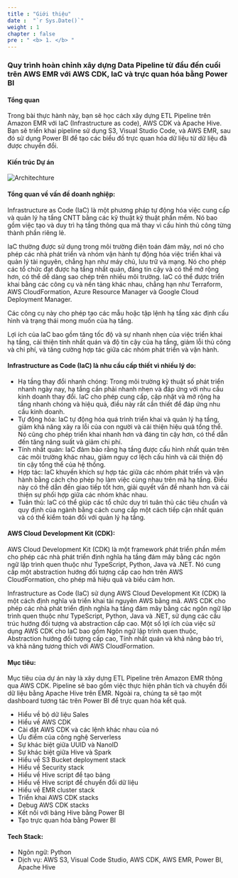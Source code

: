 ```yaml
---
title : "Giới thiệu"
date :  "`r Sys.Date()`" 
weight : 1
chapter : false
pre : " <b> 1. </b> "
---
```

### Quy trình hoàn chỉnh xây dựng Data Pipeline từ đầu đến cuối trên AWS EMR với AWS CDK, IaC và trực quan hóa bằng Power BI

#### Tổng quan
 Trong bài thực hành này, bạn sẽ học cách xây dựng ETL Pipeline trên Amazon EMR với IaC (Infrastructure as code), AWS CDK và Apache Hive. Bạn sẽ triển khai pipeline sử dụng S3, Visual Studio Code, và AWS EMR, sau đó sử dụng Power BI để tạo các biểu đồ trực quan hóa dữ liệu từ dữ liệu đã được chuyển đổi.

#### Kiến trúc Dự án
![Architechture](/images/1.Setup/Setup0.png?)

#### Tổng quan về vấn đề doanh nghiệp:
 Infrastructure as Code (IaC) là một phương pháp tự động hóa việc cung cấp và quản lý hạ tầng CNTT bằng các kỹ thuật kỹ thuật phần mềm. Nó bao gồm việc tạo và duy trì hạ tầng thông qua mã thay vì cấu hình thủ công từng thành phần riêng lẻ.

IaC thường được sử dụng trong môi trường điện toán đám mây, nơi nó cho phép các nhà phát triển và nhóm vận hành tự động hóa việc triển khai và quản lý tài nguyên, chẳng hạn như máy chủ, lưu trữ và mạng. Nó cho phép các tổ chức đạt được hạ tầng nhất quán, đáng tin cậy và có thể mở rộng hơn, có thể dễ dàng sao chép trên nhiều môi trường. IaC có thể được triển khai bằng các công cụ và nền tảng khác nhau, chẳng hạn như Terraform, AWS CloudFormation, Azure Resource Manager và Google Cloud Deployment Manager.

Các công cụ này cho phép tạo các mẫu hoặc tập lệnh hạ tầng xác định cấu hình và trạng thái mong muốn của hạ tầng.

Lợi ích của IaC bao gồm tăng tốc độ và sự nhanh nhẹn của việc triển khai hạ tầng, cải thiện tính nhất quán và độ tin cậy của hạ tầng, giảm lỗi thủ công và chi phí, và tăng cường hợp tác giữa các nhóm phát triển và vận hành.

#### Infrastructure as Code (IaC) là nhu cầu cấp thiết vì nhiều lý do:

- Hạ tầng thay đổi nhanh chóng: Trong môi trường kỹ thuật số phát triển nhanh ngày nay, hạ tầng cần phải nhanh nhẹn và đáp ứng với nhu cầu kinh doanh thay đổi. IaC cho phép cung cấp, cập nhật và mở rộng hạ tầng nhanh chóng và hiệu quả, điều này rất cần thiết để đáp ứng nhu cầu kinh doanh.
- Tự động hóa: IaC tự động hóa quá trình triển khai và quản lý hạ tầng, giảm khả năng xảy ra lỗi của con người và cải thiện hiệu quả tổng thể. Nó cũng cho phép triển khai nhanh hơn và đáng tin cậy hơn, có thể dẫn đến tăng năng suất và giảm chi phí.
- Tính nhất quán: IaC đảm bảo rằng hạ tầng được cấu hình nhất quán trên các môi trường khác nhau, giảm nguy cơ lệch cấu hình và cải thiện độ tin cậy tổng thể của hệ thống.
- Hợp tác: IaC khuyến khích sự hợp tác giữa các nhóm phát triển và vận hành bằng cách cho phép họ làm việc cùng nhau trên mã hạ tầng. Điều này có thể dẫn đến giao tiếp tốt hơn, giải quyết vấn đề nhanh hơn và cải thiện sự phối hợp giữa các nhóm khác nhau.
- Tuân thủ: IaC có thể giúp các tổ chức duy trì tuân thủ các tiêu chuẩn và quy định của ngành bằng cách cung cấp một cách tiếp cận nhất quán và có thể kiểm toán đối với quản lý hạ tầng.

#### AWS Cloud Development Kit (CDK):

AWS Cloud Development Kit (CDK) là một framework phát triển phần mềm cho phép các nhà phát triển định nghĩa hạ tầng đám mây bằng các ngôn ngữ lập trình quen thuộc như TypeScript, Python, Java và .NET. Nó cung cấp một abstraction hướng đối tượng cấp cao hơn trên AWS CloudFormation, cho phép mã hiệu quả và biểu cảm hơn.

Infrastructure as Code (IaC) sử dụng AWS Cloud Development Kit (CDK) là một cách định nghĩa và triển khai tài nguyên AWS bằng mã. AWS CDK cho phép các nhà phát triển định nghĩa hạ tầng đám mây bằng các ngôn ngữ lập trình quen thuộc như TypeScript, Python, Java và .NET, sử dụng các cấu trúc hướng đối tượng và abstraction cấp cao. Một số lợi ích của việc sử dụng AWS CDK cho IaC bao gồm Ngôn ngữ lập trình quen thuộc, Abstraction hướng đối tượng cấp cao, Tính nhất quán và khả năng bảo trì, và khả năng tương thích với AWS CloudFormation.

#### Mục tiêu:
Mục tiêu của dự án này là xây dựng ETL Pipeline trên Amazon EMR thông qua AWS CDK. Pipeline sẽ bao gồm việc thực hiện phân tích và chuyển đổi dữ liệu bằng Apache Hive trên EMR. Ngoài ra, chúng ta sẽ tạo một dashboard tương tác trên Power BI để trực quan hóa kết quả.

- Hiểu về bộ dữ liệu Sales
- Hiểu về AWS CDK
- Cài đặt AWS CDK và các lệnh khác nhau của nó
- Ưu điểm của công nghệ Serverless
- Sự khác biệt giữa UUID và NanoID
- Sự khác biệt giữa Hive và Spark
- Hiểu về S3 Bucket deployment stack
- Hiểu về Security stack
- Hiểu về Hive script để tạo bảng
- Hiểu về Hive script để chuyển đổi dữ liệu
- Hiểu về EMR cluster stack
- Triển khai AWS CDK stacks
- Debug AWS CDK stacks
- Kết nối với bảng Hive bằng Power BI
- Tạo trực quan hóa bằng Power BI

#### Tech Stack:
- Ngôn ngữ: Python
- Dịch vụ: AWS S3, Visual Code Studio, AWS CDK, AWS EMR, Power BI, Apache Hive